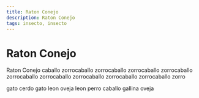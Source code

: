 ```yaml
---
title: Raton Conejo
description: Raton Conejo
tags: insecto, insecto
---
```


# Raton Conejo

Raton Conejo caballo zorrocaballo zorrocaballo zorrocaballo zorrocaballo zorrocaballo zorrocaballo zorrocaballo zorrocaballo zorrocaballo zorro

gato cerdo gato leon oveja leon perro caballo gallina oveja